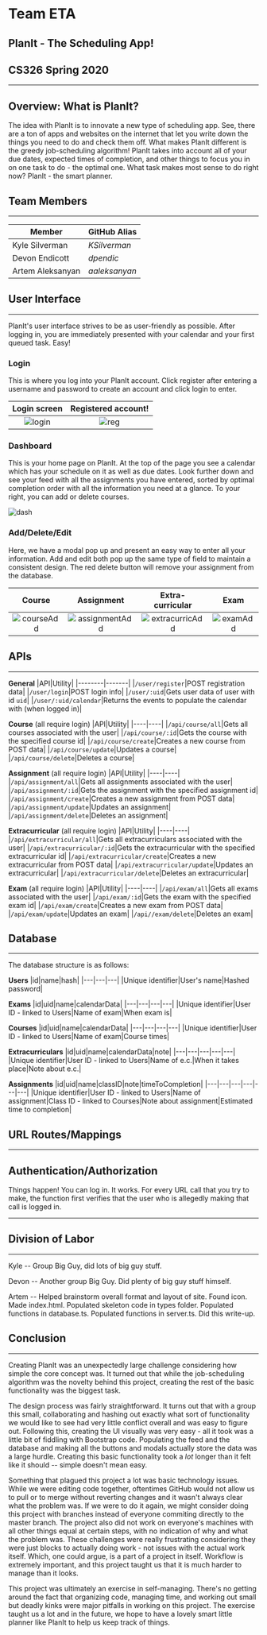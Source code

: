 # Team ETA #

## PlanIt - The Scheduling App! ##
## CS326 Spring 2020 ##
------

## Overview: What is PlanIt? ##
The idea with PlanIt is to innovate a new type of scheduling app. See, there are a ton of apps and websites on the internet that let you write down the things you need to do and check them off. What makes PlanIt different is the greedy job-scheduling algorithm! PlanIt takes into account all of your due dates, expected times of completion, and other things to focus you in on one task to do - the optimal one. What task makes most sense to do right now? PlanIt - the smart planner.

## Team Members ##
___
|Member|GitHub Alias|
|------|------------|
|Kyle Silverman|*KSilverman*|
|Devon Endicott|*dpendic*|
|Artem Aleksanyan|*aaleksanyan*|

## User Interface ##
___
PlanIt's user interface strives to be as user-friendly as possible. After logging in, you are immediately presented with your calendar and your first queued task. Easy!

### Login ###
This is where you log into your PlanIt account. Click register after entering a username and password to create an account and click login to enter.

Login screen | Registered account!
:------------:|:------------------:
![login](https://github.com/KSilverman/cs326-final-eta/blob/master/static/img/final-login.PNG) | ![reg](https://github.com/KSilverman/cs326-final-eta/blob/master/static/img/final-login-registered.PNG)

### Dashboard ###
This is your home page on PlanIt. At the top of the page you see a calendar which has your schedule on it as well as due dates. Look further down and see your feed with all the assignments you have entered, sorted by optimal completion order with all the information you need at a glance. To your right, you can add or delete courses.

![dash](https://github.com/KSilverman/cs326-final-eta/blob/master/static/img/final-dash.PNG)

### Add/Delete/Edit ###
Here, we have a modal pop up and present an easy way to enter all your information. Add and edit both pop up the same type of field to maintain a consistent design. The red delete button will remove your assignment from the database.

Course| Assignment | Extra-curricular | Exam
:----:|:----------:|:----------------:|:----:
![courseAdd][course]|![assignmentAdd][ass]|![extracurricAdd][ec]|![examAdd][exam]

[course]: https://github.com/KSilverman/cs326-final-eta/blob/master/static/img/final-addcourse.PNG "course"
[ass]: https://github.com/KSilverman/cs326-final-eta/blob/master/static/img/final-addassignment.PNG "ass"
[ec]: https://github.com/KSilverman/cs326-final-eta/blob/master/static/img/final-addec.PNG "ec"
[exam]: https://github.com/KSilverman/cs326-final-eta/blob/master/static/img/final-addexam.PNG "exam"

## APIs ##
___
**General**
|API|Utility|
|--------|-------|
|`/user/register`|POST registration data|
|`/user/login`|POST login info|
|`/user/:uid`|Gets user data of user with id `uid`|
|`/user/:uid/calendar`|Returns the events to populate the calendar with (when logged in)|

**Course** (all require login)
|API|Utility|
|----|----|
|`/api/course/all`|Gets all courses associated with the user|
|`/api/course/:id`|Gets the course with the specified course id|
|`/api/course/create`|Creates a new course from POST data|
|`/api/course/update`|Updates a course|
|`/api/course/delete`|Deletes a course|

**Assignment** (all require login)
|API|Utility|
|----|----|
|`/api/assignment/all`|Gets all assignments associated with the user|
|`/api/assignment/:id`|Gets the assignment with the specified assignment id|
|`/api/assignment/create`|Creates a new assignment from POST data|
|`/api/assignment/update`|Updates an assignment|
|`/api/assignment/delete`|Deletes an assignment|

**Extracurricular** (all require login)
|API|Utility|
|----|----|
|`/api/extracurricular/all`|Gets all extracurriculars associated with the user|
|`/api/extracurricular/:id`|Gets the extracurricular with the specified extracurricular id|
|`/api/extracurricular/create`|Creates a new extracurricular from POST data|
|`/api/extracurricular/update`|Updates an extracurricular|
|`/api/extracurricular/delete`|Deletes an extracurricular|

**Exam** (all require login)
|API|Utility|
|----|----|
|`/api/exam/all`|Gets all exams associated with the user|
|`/api/exam/:id`|Gets the exam with the specified exam id|
|`/api/exam/create`|Creates a new exam from POST data|
|`/api/exam/update`|Updates an exam|
|`/api//exam/delete`|Deletes an exam|

## Database ##
___
The database structure is as follows:

**Users**
|id|name|hash|
|---|---|---|
|Unique identifier|User's name|Hashed password|

**Exams**
|id|uid|name|calendarData|
|---|---|---|---|
|Unique identifier|User ID - linked to Users|Name of exam|When exam is|

**Courses**
|id|uid|name|calendarData|
|---|---|---|---|
|Unique identifier|User ID - linked to Users|Name of exam|Course times|

**Extracurriculars**
|id|uid|name|calendarData|note|
|---|---|---|---|---|
|Unique identifier|User ID - linked to Users|Name of e.c.|When it takes place|Note about e.c.|

**Assignments**
|id|uid|name|classID|note|timeToCompletion|
|---|---|---|---|---|---|
|Unique identifier|User ID - linked to Users|Name of assignment|Class ID - linked to Courses|Note about assignment|Estimated time to completion|

## URL Routes/Mappings ##
___
## Authentication/Authorization ##

Things happen! You can log in. It works. For every URL call that you try to make, the function first verifies that the user who is allegedly making that call is logged in.
___
## Division of Labor ##
___
Kyle -- Group Big Guy, did lots of big guy stuff. 

Devon -- Another group Big Guy. Did plenty of big guy stuff himself.

Artem -- Helped brainstorm overall format and layout of site. Found icon. Made index.html. Populated skeleton code in types folder. Populated functions in database.ts. Populated functions in server.ts. Did this write-up.

## Conclusion ##
___
Creating PlanIt was an unexpectedly large challenge considering how simple the core concept was. It turned out that while the job-scheduling algorithm was the novelty behind this project, creating the rest of the basic functionality was the biggest task.

The design process was fairly straightforward. It turns out that with a group this small, collaborating and hashing out exactly what sort of functionality we would like to see had very little conflict overall and was easy to figure out. Following this, creating the UI visually was very easy - all it took was a little bit of fiddling with Bootstrap code. Populating the feed and the database and making all the buttons and modals actually store the data was a large hurdle. Creating this basic functionality took a *lot* longer than it felt like it should -- simple doesn't mean easy.

Something that plagued this project a lot was basic technology issues. While we were editing code together, oftentimes GitHub would not allow us to pull or to merge without reverting changes and it wasn't always clear what the problem was. If we were to do it again, we might consider doing this project with branches instead of everyone commiting directly to the master branch. The project also did not work on everyone's machines with all other things equal at certain steps, with no indication of why and what the problem was. These challenges were really frustrating considering they were just blocks to actually doing work - not issues with the actual work itself. Which, one could argue, is a part of a project in itself. Workflow is extremely important, and this project taught us that it is much harder to manage than it looks.

This project was ultimately an exercise in self-managing. There's no getting around the fact that organizing code, managing time, and working out small but deadly kinks were major pitfalls in working on this project. The exercise taught us a lot and in the future, we hope to have a lovely smart little planner like PlanIt to help us keep track of things.
